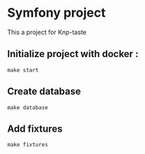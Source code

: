 # Symfony project

This a project for Knp-taste

## Initialize project with docker :

```shell
make start
````
## Create database

```shell
make database
```

## Add fixtures

```shell
make fixtures
```
